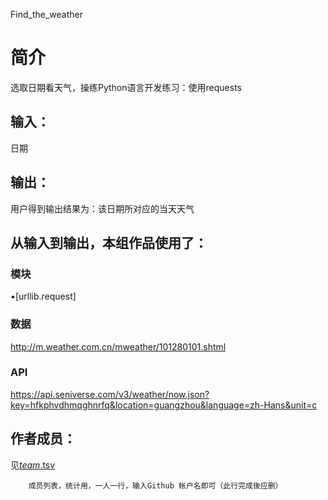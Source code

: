 Find_the_weather


		
# 简介 
选取日期看天气，操练Python语言开发练习：使用requests


	

## 输入：
日期
## 输出：
用户得到输出结果为：该日期所对应的当天天气
## 从输入到输出，本组作品使用了：
### 模块
•[urllib.request]
### 数据
http://m.weather.com.cn/mweather/101280101.shtml
### API
https://api.seniverse.com/v3/weather/now.json?key=hfkphvdhmqghnrfq&location=guangzhou&language=zh-Hans&unit=c

## 作者成员：
见[_team_.tsv](_team_/_team_.tsv)


		成员列表，统计用，一人一行，输入Github 帐户名即可（此行完成後应删）
